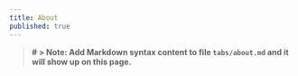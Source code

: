 ```yaml
---
title: About
published: true
---
```


>**# > Note: Add Markdown syntax content to file `tabs/about.md` and it will show up on this page.**